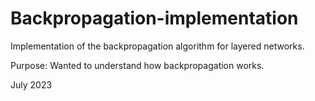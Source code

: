 # Backpropagation-implementation

Implementation of the backpropagation algorithm for layered networks.

Purpose: Wanted to understand how backpropagation works.

July 2023
